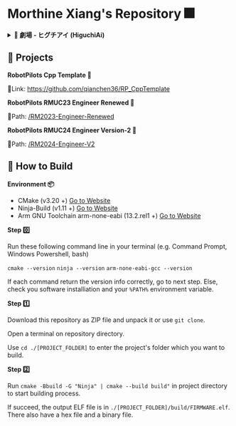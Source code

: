 # Morthine Xiang's Repository :fireworks:

<details>

**<summary>:musical_note: 劇場 - ヒグチアイ (HiguchiAi)</summary>**
```
ステージの上

一本のスポットライトがさす

客席には二人の男と女

わたしは泣いた

ありったけの力を込めて

それだけで客席は埋まっていく

ステージの上

一本のスポットライトがさす

客席から立ち去る人もいたけど

それ以上に座る人が増えていた

わたしのことを

見て欲しくなった もっと

もう会えない人よ

もう会わないと決めた人よ

あなたの劇場でしあわせでいて

目に入ったもの全てが

わたしの身体の一部になるの

例外はなく あなたも

ステージの上

一本のスポットライトがさす

踊る私に拍手は鳴り止まない

生きる意味は見つけたんだ

見つけたけれど

これがなければ

生きる意味はないとも思った

ステージの上

一本のスポットライトがさす

無表情で立ち去る人が増えた

蛇を飲もうか 服を脱ごうか

血を流そうか なにをしたら

座ったままでいてくれるの

どうか

もう会えない人よ

もう会わないと決めた人よ

あなたの劇場でしあわせでいて

目に入ったもの全てが

わたしの身体の一部になるの

例外はなく あなたも

わたしが存在する意味は

わからないのに

あなたが存在する意味は

こんなに胸に溢れている

出会いや別れを

肯定や否定で色付けしたくない

息をするように 当たり前に

わたしがいる

ステージの上

一本のスポットライトがさす

客席には誰一人座っていない

無音の劇場

わたしは一人 歌い踊る

あなたからもらったもので

わたしはできてる

さみしいけど孤独じゃないの

愛してくれて ありがとう
```
</details>

## :pushpin: Projects

**RobotPilots Cpp Template :toolbox:**
  
  :link:Link: https://github.com/qianchen36/RP_CppTemplate

**RobotPilots RMUC23 Engineer Renewed :truck:**
  
  :open_file_folder:Path: [/RM2023-Engineer-Renewed](/RM2023-Engineer-Renewed)

**RobotPilots RMUC24 Engineer Version-2 :truck:**
  
  :open_file_folder:Path: [/RM2024-Engineer-V2](/RM2024-Engineer-V2)

## :pushpin: How to Build

**Environment :package:**

- CMake (v3.20 +) [Go to Website](https://cmake.org/)
- Ninja-Build (v1.11 +) [Go to Website](https://ninja-build.org/)
- Arm GNU Toolchain arm-none-eabi (13.2.rel1 +) [Go to Website](https://developer.arm.com/Tools%20and%20Software/GNU%20Toolchain)

**Step :zero:**

Run these following command line in your terminal (e.g. Command Prompt, Windows Powershell, bash)

`cmake --version`
`ninja --version`
`arm-none-eabi-gcc --version`

If each command return the version info correctly, go to next step. Else, check you software installiation and your `%PATH%` environment variable.

**Step :one:**

Download this repository as ZIP file and unpack it or use `git clone`.

Open a terminal on repository directory.

Use `cd ./[PROJECT_FOLDER]` to enter the project's folder which you want to build.

**Step :two:**

Run `cmake -Bbuild -G "Ninja" | cmake --build build"` in project directory to start building process.

If succeed, the output ELF file is in `./[PROJECT_FOLDER]/build/FIRMWARE.elf`. There also have a hex file and a binary file.
